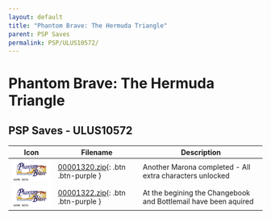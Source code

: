 ```yaml
---
layout: default
title: "Phantom Brave: The Hermuda Triangle"
parent: PSP Saves
permalink: PSP/ULUS10572/
---
```

# Phantom Brave: The Hermuda Triangle

## PSP Saves - ULUS10572

| Icon | Filename | Description |
|------|----------|-------------|
| ![Phantom Brave: The Hermuda Triangle](ICON0.PNG) | [00001320.zip](00001320.zip){: .btn .btn-purple } | Another Marona completed - All extra characters unlocked |
| ![Phantom Brave: The Hermuda Triangle](ICON0.PNG) | [00001322.zip](00001322.zip){: .btn .btn-purple } | At the begining the Changebook and Bottlemail have been aquired |
